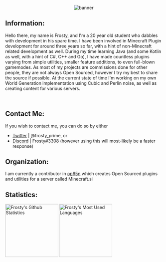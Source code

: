 <p align="center"> <img src="[https://imgur.com/TfKRanZ](https://cdn.discordapp.com/attachments/558961834598727698/987870714411495495/FrostyTwitterHeader.png)" alt="banner" /> </p>

## Information:
Hello there, my name is Frosty, and I'm a 20 year old student who dabbles with development in his spare time. I have been involved in Minecraft Plugin development for around three years so far, with a hint of non-Minecraft related development as well. During my time learning Java (and some Kotlin as well, with a hint of C#, C++ and Go), I have made countless plugins varying from simple utilities, smaller feature additions, to even full-blown gamemodes. As most of my projects are commissions done for other people, they are not always Open Sourced, however I try my best to share the source if possible. At the current state of time I'm working on my own World Generation implementation using Cubic and Perlin noise, as well as creating content for various servers. <br />

<br>

## Contact Me:
If you wish to contact me, you can do so by either <br>
* [Twitter][twitter]  | @frosty_prime, or <br>
* [Discord][discord] | Frosty#3308 (however using this will most-likely be a faster response)<br />

## Organization:
I am currently a contributor in [op65n](https://op65n.org) which creates Open Sourced plugins and utilities for a server called Minecraft.si

## Statistics:
<img align="left" height="170px" alt="Frosty's Github Statistics" src="https://github-readme-stats.vercel.app/api?username=Frcsty&show_icons=true&hide_border=true&theme=dark&icon_color=00f6ff&count_private=true&include_all_commits=true" /> 
<img align="left" height="170px" alt="Frosty's Most Used Languages" src="https://github-readme-stats.vercel.app/api/top-langs/?username=Frcsty&theme=dark&hide_border=true&layout=default" />

[twitter]: https://twitter.com/prime_frosty
[discord]: Frosty#3308
